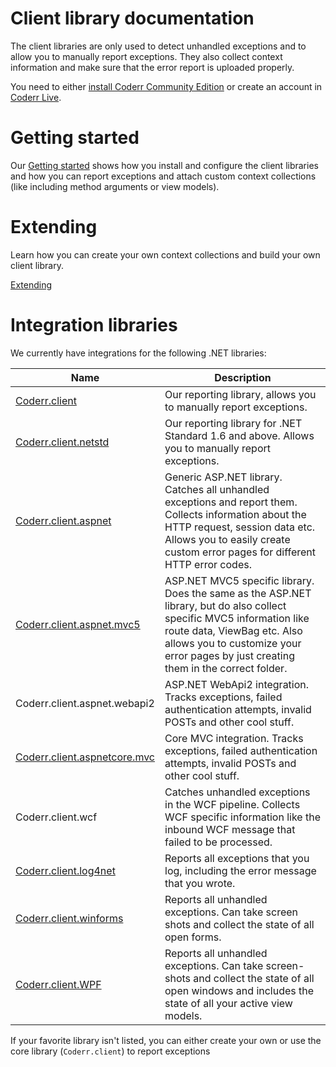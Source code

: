 Client library documentation
============

The client libraries are only used to detect unhandled exceptions and to allow you to manually report exceptions.
They also collect context information and make sure that the error report is uploaded properly.

You need to either [install Coderr Community Edition](../server/installation/) or create an account in [Coderr Live](https://coderr.io/live/).

# Getting started

Our [Getting started](/) shows how you install and configure the client libraries and how you can report exceptions and attach custom context collections (like including method arguments or view models).

# Extending

Learn how you can create your own context collections and build your own client library.

[Extending](extending/)

# Integration libraries

We currently have integrations for the following .NET libraries:

Name | Description
--- | -----
[Coderr.client](libraries/core/index.md) | Our reporting library, allows you to manually report exceptions.
[Coderr.client.netstd](libraries/netstd/index.md) | Our reporting library for .NET Standard 1.6 and above. Allows you to manually report exceptions.
[Coderr.client.aspnet](libraries/aspnet/index.md) | Generic ASP.NET library. Catches all unhandled exceptions and report them. Collects information about the HTTP request, session data etc. Allows you to easily create custom error pages for different HTTP error codes.
[Coderr.client.aspnet.mvc5](libraries/aspnet-mvc5/index.md) | ASP.NET MVC5 specific library. Does the same as the ASP.NET library, but do also collect specific MVC5 information like route data, ViewBag etc. Also allows you to customize your error pages by just creating them in the correct folder.
Coderr.client.aspnet.webapi2 | ASP.NET WebApi2 integration. Tracks exceptions, failed authentication attempts, invalid POSTs and other cool stuff.
[Coderr.client.aspnetcore.mvc](libraries/aspnetcore-mvc/) | Core MVC integration. Tracks exceptions, failed authentication attempts, invalid POSTs and other cool stuff.
Coderr.client.wcf | Catches unhandled exceptions in the WCF pipeline. Collects WCF specific information like the inbound WCF message that failed to be processed.
[Coderr.client.log4net](libraries/log4net/index.md) | Reports all exceptions that you log, including the error message that you wrote.
[Coderr.client.winforms](libraries/winforms/index.md) | Reports all unhandled exceptions. Can take screen shots and collect the state of all open forms.
[Coderr.client.WPF](libraries/wpf/index.md) | Reports all unhandled exceptions. Can take screen-shots and collect the state of all open windows and includes the state of all your active view models.

If your favorite library isn't listed, you can either create your own or use the core library (`Coderr.client`) to report exceptions